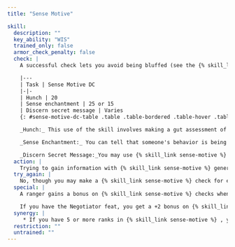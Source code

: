 ```yaml
---
title: "Sense Motive"

skill:
  description: ""
  key_ability: "WIS"
  trained_only: false
  armor_check_penalty: false
  check: |
    A successful check lets you avoid being bluffed (see the {% skill_link bluff %} skill). You can also use this skill to determine when "something is up" (that is, something odd is going on) or to assess someone's trustworthiness.

    |---
    | Task | Sense Motive DC
    |-|-
    | Hunch | 20
    | Sense enchantment | 25 or 15
    | Discern secret message | Varies
    {: #sense-motive-dc-table .table .table-bordered .table-hover .table-striped data-caption="Table: Sense Motive DCs" }

    _Hunch:_ This use of the skill involves making a gut assessment of the social situation. You can get the feeling from another's behavior that something is wrong, such as when you're talking to an impostor. Alternatively, you can get the feeling that someone is trustworthy.

    _Sense Enchantment:_ You can tell that someone's behavior is being influenced by an enchantment effect (by definition, a mind-affecting effect), even if that person isn't aware of it. The usual DC is 25, but if the target is dominated (see {% spell_link dominate-person %}), the DC is only 15 because of the limited range of the target's activities.

    _Discern Secret Message:_You may use {% skill_link sense-motive %} to detect that a hidden message is being transmitted via the {% skill_link bluff %} skill. In this case, your {% skill_link sense-motive %} check is opposed by the {% skill_link bluff %} check of the character transmitting the message. For each piece of information relating to the message that you are missing, you take a -2 penalty on your {% skill_link sense-motive %} check. If you succeed by 4 or less, you know that something hidden is being communicated, but you can't learn anything specific about its content. If you beat the DC by 5 or more, you intercept and understand the message. If you fail by 4 or less, you don't detect any hidden communication. If you fail by 5 or more, you infer some false information.
  action: |
    Trying to gain information with {% skill_link sense-motive %} generally takes at least 1 minute, and you could spend a whole evening trying to get a sense of the people around you.
  try_again: |
    No, though you may make a {% skill_link sense-motive %} check for each {% skill_link bluff %} check made against you.
  special: |
    A ranger gains a bonus on {% skill_link sense-motive %} checks when using this skill against a favored enemy.

    If you have the Negotiator feat, you get a +2 bonus on {% skill_link sense-motive %} checks.
  synergy: |
     * If you have 5 or more ranks in {% skill_link sense-motive %} , you get a synergy bonus on {% skill_link diplomacy %} checks.
  restriction: ""
  untrained: ""
---
```

